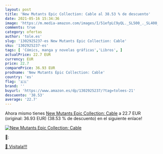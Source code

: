 ```yaml
---
layout: post
title: 'New Mutants Epic Collection: Cable al 38.53 % de descuento'
date: 2021-05-16 15:34:36
image: 'https://m.media-amazon.com/images/I/51efpLC9yQL._SL500_._SL400_.jpg'
comments: true
category: ofertas
author: 'tole.es'
slug: '1302925237-es New Mutants Epic Collection: Cable'
sku: '1302925237-es'
tags: [ 'Cómics, manga y novelas gráficas','Libros', ]
actualPrice: 22.7 EUR
currency: EUR
price: 22.7
comparePrice: 36.93 EUR
prodname: 'New Mutants Epic Collection: Cable'
country: 'es'
flag: '🇪🇸'
brand: ''
buyurl: 'https://www.amazon.es/dp/1302925237/?tag=tolees-21'
descuento: '38.53'
average: '22.7'
---
```


Ahora mismo tienes [New Mutants Epic Collection: Cable](https://www.amazon.es/dp/1302925237/?tag=tolees-21) a 22.7 EUR (original: 36.93 EUR) (38.53 %  de descuento) en el siguiente enlace!

[![New Mutants Epic Collection: Cable](https://m.media-amazon.com/images/I/51efpLC9yQL._SL500_._SL400_.jpg)](https://www.amazon.es/dp/1302925237/?tag=tolees-21)

🔎:


[🛒 Visítala!!!](https://www.amazon.es/dp/1302925237/?tag=tolees-21)
